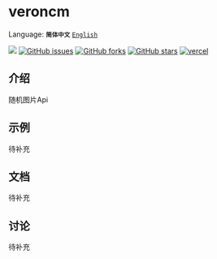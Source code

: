 # veroncm
Language: 
**`简体中文`** 
[`English`](https://github.com/Mlikiowa/veroncm/blob/main/README_EN.md)


[![](https://img.shields.io/github/license/MliKiowa/veroncm?style=flat-square)](https://github.com/MliKiowa/veroncm/blob/main/LICENSE)
[![GitHub issues](https://img.shields.io/github/issues/MliKiowa/veroncm?style=flat-square)](https://github.com/MliKiowa/veroncm/issues)
[![GitHub forks](https://img.shields.io/github/forks/MliKiowa/veroncm?style=flat-square)](https://github.com/MliKiowa/veroncm/network)
[![GitHub stars](https://img.shields.io/github/stars/MliKiowa/veroncm?style=flat-square)](https://github.com/MliKiowa/veroncm/stargazers)
[![vercel](https://img.shields.io/badge/Vercel-black?logo=Vercel&logoColor=white&style=flat-square)](https://img.shields.io/badge/Vercel-black?style=flat-square&logo=Vercel&logoColor=white)

## 介绍
随机图片Api

## 示例

待补充

## 文档

待补充

## 讨论

待补充
